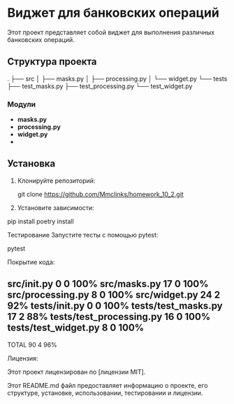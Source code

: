 # Виджет для банковских операций

Этот проект представляет собой виджет для выполнения различных банковских операций.

## Структура проекта

.
├── src
│ ├── masks.py
│ ├── processing.py
│ └── widget.py
└── tests
├── test_masks.py
├── test_processing.py
└── test_widget.py


### Модули

- **masks.py**
- **processing.py**
- **widget.py**
- 
## Установка

1. Клонируйте репозиторий:

   git clone https://github.com/Mmclinks/homework_10_2.git
2. Установите зависимости:

pip install
poetry install

Тестирование
Запустите тесты с помощью pytest:

pytest

Покрытие кода:

src/__init__.py                0      0   100%
src/masks.py                  17      0   100%
src/processing.py              8      0   100%
src/widget.py                 24      2    92%
tests/__init__.py              0      0   100%
tests/test_masks.py           17      2    88%
tests/test_processing.py      16      0   100%
tests/test_widget.py           8      0   100%
----------------------------------------------
TOTAL                         90      4    96%

Лицензия:

Этот проект лицензирован по [лицензии MIT].

Этот README.md файл предоставляет информацию о проекте, его 
структуре, установке, использовании, тестировании и лицензии.
